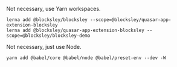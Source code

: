 
Not necessary, use Yarn workspaces.
```
lerna add @blocksley/blocksley --scope=@blocksley/quasar-app-extension-blocksley
lerna add @blocksley/quasar-app-extension-blocksley --scope=@blocksley/blocksley-demo
```
Not necessary, just use Node.
```
yarn add @babel/core @babel/node @babel/preset-env --dev -W
```